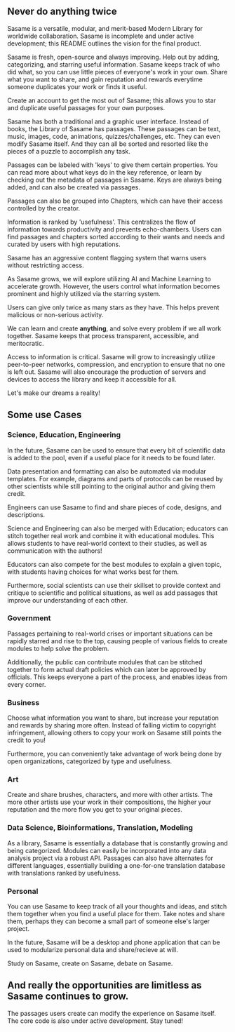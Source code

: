 ## Never do anything twice

Sasame is a versatile, modular, and merit-based Modern Library for worldwide collaboration. Sasame is incomplete and under active development; this README outlines the vision for the final product. 
                          

Sasame is fresh, open-source and always improving. Help out by adding, categorizing, and starring useful information. Sasame keeps track of who did what, so you can use little pieces of everyone's work in your own. Share what you want to share, and gain reputation and rewards everytime someone duplicates your work or finds it useful.
                          

Create an account to get the most out of Sasame; this allows you to star and duplicate useful passages for your own purposes.
                          

Sasame has both a traditional and a graphic user interface. Instead of books, the Library of Sasame has passages. These passages can be text, music, images, code, animations, quizzes/challenges, etc. They can even modify Sasame itself. And they can all be sorted and resorted like the pieces of a puzzle to accomplish any task.
                          

Passages can be labeled with 'keys' to give them certain properties. You can read more about what keys do in the key reference, or learn by checking out the metadata of passages in Sasame. Keys are always being added, and can also be created via passages.
                          

Passages can also be grouped into Chapters, which can have their access controlled by the creator.
                          

Information is ranked by 'usefulness'. This centralizes the flow of information towards productivity and prevents echo-chambers. Users can find passages and chapters sorted according to their wants and needs and curated by users with high reputations.
                          

Sasame has an aggressive content flagging system that warns users without restricting access.


As Sasame grows, we will explore utilizing AI and Machine Learning to accelerate growth. However, the users control what information becomes prominent and highly utilized via the starring system.


Users can give only twice as many stars as they have. This helps prevent malicious or non-serious activity.


We can learn and create **anything**, and solve every problem if we all work together. Sasame keeps that process transparent, accessible, and meritocratic.
                          

Access to information is critical. Sasame will grow to increasingly utilize peer-to-peer networks, compression, and encryption to ensure that no one is left out. Sasame will also encourage the production of servers and devices to access the library and keep it accessible for all.


Let's make our dreams a reality!

## Some use Cases

### Science, Education, Engineering

In the future, Sasame can be used to ensure that every bit of scientific data is added to the pool, even if a useful place for it needs to be found later.

Data presentation and formatting can also be automated via modular templates. For example, diagrams and parts of protocols can be reused by other scientists while still pointing to the original author and giving them credit.

Engineers can use Sasame to find and share pieces of code, designs, and descriptions.

Science and Engineering can also be merged with Education; educators can stitch together real work and combine it with educational modules. This allows students to have real-world context to their studies, as well as communication with the authors!

Educators can also compete for the best modules to explain a given topic, with students having choices for what works best for them.

Furthermore, social scientists can use their skillset to provide context and critique to scientific and political situations, as well as add passages that improve our understanding of each other.

### Government

Passages pertaining to real-world crises or important situations can be rapidly starred and rise to the top, causing people of various fields to create modules to help solve the problem.

Additionally, the public can contribute modules that can be stitched together to form actual draft policies which can later be approved by officials. This keeps everyone a part of the process, and enables ideas from every corner.

### Business

Choose what information you want to share, but increase your reputation and rewards by sharing more often. Instead of falling victim to copyright infringement, allowing others to copy your work on Sasame still points the credit to you!

Furthermore, you can conveniently take advantage of work being done by open organizations, categorized by type and usefulness.

### Art

Create and share brushes, characters, and more with other artists. The more other artists use your work in their compositions, the higher your reputation and the more flow you get to your original pieces.

### Data Science, Bioinformations, Translation, Modeling

As a library, Sasame is essentially a database that is constantly growing and being categorized. Modules can easily be incorporated into any data analysis project via a robust API. Passages can also have alternates for different languages, essentially building a one-for-one translation database with translations ranked by usefulness.


### Personal

You can use Sasame to keep track of all your thoughts and ideas, and stitch them together when you find a useful place for them. Take notes and share them, perhaps they can become a small part of someone else's larger project.

In the future, Sasame will be a desktop and phone application that can be used to modularize personal data and share/recieve at will.

Study on Sasame, create on Sasame, debate on Sasame.


## And really the opportunities are limitless as Sasame continues to grow.

The passages users create can modify the experience on Sasame itself. The core code is also under active development. Stay tuned!